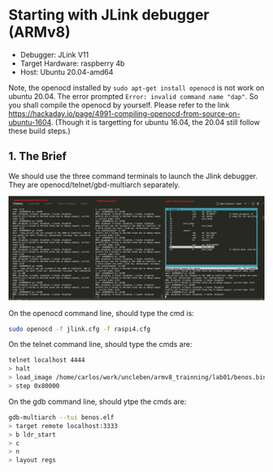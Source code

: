 # Starting with JLink debugger (ARMv8)

* Debugger: JLink V11
* Target Hardware: raspberry 4b
* Host: Ubuntu 20.04-amd64

Note, the openocd installed by `sudo apt-get install openocd` is not work on ubuntu 20.04. The error prompted `Error: invalid command name "dap"`. So you shall compile the openocd by yourself. Please refer to the link  https://hackaday.io/page/4991-compiling-openocd-from-source-on-ubuntu-1604. (Though it is targetting for ubuntu 16.04, the 20.04 still follow these build steps.)

## 1. The Brief

We should use the three command terminals to launch the Jlink debugger. They are openocd/telnet/gbd-multiarch separately. 

![image-20220305204437337](./_media/image-20220305204437337.png)

On the openocd command line, should type the cmd is:

```bash
sudo openocd -f jlink.cfg -f raspi4.cfg
```

On the telnet command line, should type the cmds are:

```bash
telnet localhost 4444
> halt
> load_image /home/carlos/work/uncleben/armv8_trainning/lab01/benos.bin 0x80000
> step 0x80000
```

On the gdb command line, should ytpe the cmds are:

```bash
gdb-multiarch --tui benos.elf
> target remote localhost:3333
> b ldr_start
> c
> n
> layout regs
```

